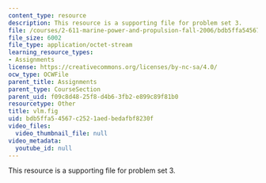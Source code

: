 ```yaml
---
content_type: resource
description: This resource is a supporting file for problem set 3.
file: /courses/2-611-marine-power-and-propulsion-fall-2006/bdb5ffa54567c2521aedbedafbf8230f_vlm.fig
file_size: 6002
file_type: application/octet-stream
learning_resource_types:
- Assignments
license: https://creativecommons.org/licenses/by-nc-sa/4.0/
ocw_type: OCWFile
parent_title: Assignments
parent_type: CourseSection
parent_uid: f09c8d48-25f8-d4b6-3fb2-e899c89f81b0
resourcetype: Other
title: vlm.fig
uid: bdb5ffa5-4567-c252-1aed-bedafbf8230f
video_files:
  video_thumbnail_file: null
video_metadata:
  youtube_id: null
---
```

This resource is a supporting file for problem set 3.